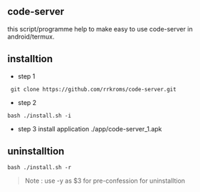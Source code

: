 code-server
----
this script/programme help to make easy to use code-server in android/termux.

## installtion

- step 1 
```
 git clone https://github.com/rrkroms/code-server.git
```
- step 2
```
bash ./install.sh -i
```
- step 3 
install application ./app/code-server_1.apk
## uninstalltion

```
bash ./install.sh -r
```
> Note : use -y as $3 for pre-confession for uninstalltion 
